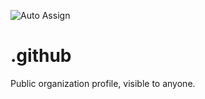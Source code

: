 ![Auto Assign](https://github.com/kloudsmith/.github/actions/workflows/auto-assign.yml/badge.svg)

# .github
Public organization profile, visible to anyone.
